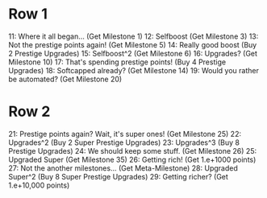 # Row 1
11: Where it all began... (Get Milestone 1)
12: Selfboost (Get Milestone 3)
13: Not the prestige points again! (Get Milestone 5)
14: Really good boost (Buy 2 Prestige Upgrades)
15: Selfboost^2 (Get Milestone 6)
16: Upgrades? (Get Milestone 10)
17: That's spending prestige points! (Buy 4 Prestige Upgrades)
18: Softcapped already? (Get Milestone 14)
19: Would you rather be automated? (Get Milestone 20)
# Row 2
21: Prestige points again? Wait, it's super ones! (Get Milestone 25)
22: Upgrades^2 (Buy 2 Super Prestige Upgrades)
23: Upgrades^3 (Buy 8 Prestige Upgrades)
24: We should keep some stuff. (Get Milestone 26)
25: Upgraded Super (Get Milestone 35)
26: Getting rich! (Get 1.e+1000 points)
27: Not the another milestones... (Get Meta-Milestone)
28: Upgraded Super^2 (Buy 8 Super Prestige Upgrades)
29: Getting richer? (Get 1.e+10,000 points)
